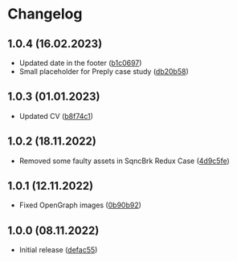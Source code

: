 # Changelog

## 1.0.4 (16.02.2023)

-   Updated date in the footer ([b1c0697](https://github.com/ichik/vaitenko.com/commit/b1c0697516184802f77bd0bb90f19782d8fac4df))
-   Small placeholder for Preply case study ([db20b58](https://github.com/ichik/vaitenko.com/commit/db20b58ffff611b0b25ab0b2ab93092e9628457c))

## 1.0.3 (01.01.2023)

-   Updated CV ([b8f74c1](https://github.com/ichik/vaitenko.com/commit/b8f74c172c0f61aa6368f88d243d9e7d5e0d63d5))

## 1.0.2 (18.11.2022)

-   Removed some faulty assets in SqncBrk Redux Case ([4d9c5fe](https://github.com/ichik/vaitenko.com/commit/4d9c5fe54382e4ad4f492d7a7937bb1cb9467076))

## 1.0.1 (12.11.2022)

-   Fixed OpenGraph images ([0b90b92](https://github.com/ichik/vaitenko.com/commit/0b90b921c5f2855637e37d74293cd0e468816fd8))

## 1.0.0 (08.11.2022)

-   Initial release ([defac55](https://github.com/ichik/vaitenko.com/commit/defac55ccd43abc2511b941c738982d6ea949d0a))
